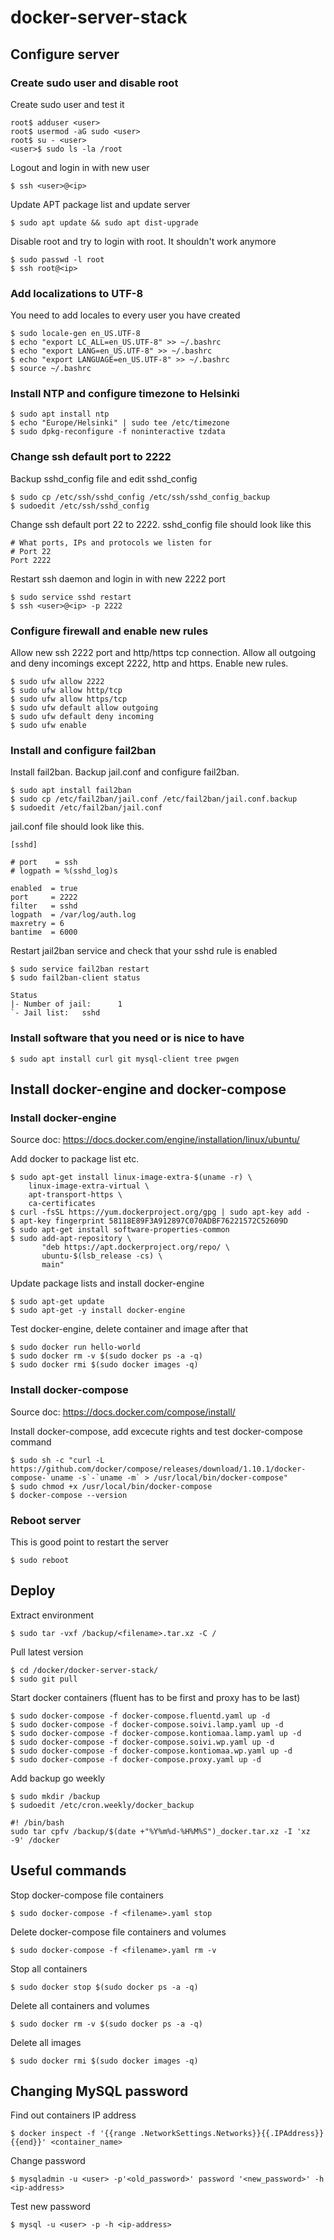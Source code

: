 # docker-server-stack

## Configure server

### Create sudo user and disable root
Create sudo user and test it
```
root$ adduser <user>
root$ usermod -aG sudo <user>
root$ su - <user>
<user>$ sudo ls -la /root
```
Logout and login in with new user
```
$ ssh <user>@<ip>
```

Update APT package list and update server
```
$ sudo apt update && sudo apt dist-upgrade
```

Disable root and try to login with root. It shouldn't work anymore
```
$ sudo passwd -l root
$ ssh root@<ip>
```

### Add localizations to UTF-8
You need to add locales to every user you have created
```
$ sudo locale-gen en_US.UTF-8
$ echo "export LC_ALL=en_US.UTF-8" >> ~/.bashrc
$ echo "export LANG=en_US.UTF-8" >> ~/.bashrc
$ echo "export LANGUAGE=en_US.UTF-8" >> ~/.bashrc
$ source ~/.bashrc
```

### Install NTP and configure timezone to Helsinki
```
$ sudo apt install ntp
$ echo "Europe/Helsinki" | sudo tee /etc/timezone
$ sudo dpkg-reconfigure -f noninteractive tzdata
```
### Change ssh default port to 2222
Backup sshd_config file and edit sshd_config
```
$ sudo cp /etc/ssh/sshd_config /etc/ssh/sshd_config_backup
$ sudoedit /etc/ssh/sshd_config
```
Change ssh default port 22 to 2222. sshd_config file should look like this
```
# What ports, IPs and protocols we listen for
# Port 22
Port 2222
```
Restart ssh daemon and login in with new 2222 port
```
$ sudo service sshd restart
$ ssh <user>@<ip> -p 2222
```

### Configure firewall and enable new rules
Allow new ssh 2222 port and http/https tcp connection. Allow all outgoing and deny incomings except 2222, http and https. Enable new rules.
```
$ sudo ufw allow 2222
$ sudo ufw allow http/tcp
$ sudo ufw allow https/tcp
$ sudo ufw default allow outgoing
$ sudo ufw default deny incoming
$ sudo ufw enable
```

### Install and configure fail2ban
Install fail2ban. Backup jail.conf and configure fail2ban.
```
$ sudo apt install fail2ban
$ sudo cp /etc/fail2ban/jail.conf /etc/fail2ban/jail.conf.backup
$ sudoedit /etc/fail2ban/jail.conf
```
jail.conf file should look like this.
```
[sshd]

# port    = ssh
# logpath = %(sshd_log)s

enabled  = true
port     = 2222
filter   = sshd
logpath  = /var/log/auth.log
maxretry = 6
bantime  = 6000
```
Restart jail2ban service and check that your sshd rule is enabled
```
$ sudo service fail2ban restart
$ sudo fail2ban-client status

Status
|- Number of jail:      1
`- Jail list:   sshd

```

### Install software that you need or is nice to have
```
$ sudo apt install curl git mysql-client tree pwgen
```

## Install docker-engine and docker-compose

### Install docker-engine
Source doc: https://docs.docker.com/engine/installation/linux/ubuntu/

Add docker to package list etc.
```
$ sudo apt-get install linux-image-extra-$(uname -r) \
    linux-image-extra-virtual \
    apt-transport-https \
    ca-certificates
$ curl -fsSL https://yum.dockerproject.org/gpg | sudo apt-key add -
$ apt-key fingerprint 58118E89F3A912897C070ADBF76221572C52609D
$ sudo apt-get install software-properties-common
$ sudo add-apt-repository \
       "deb https://apt.dockerproject.org/repo/ \
       ubuntu-$(lsb_release -cs) \
       main"
```
Update package lists and install docker-engine
```
$ sudo apt-get update
$ sudo apt-get -y install docker-engine
```
Test docker-engine, delete container and image after that
```
$ sudo docker run hello-world
$ sudo docker rm -v $(sudo docker ps -a -q)
$ sudo docker rmi $(sudo docker images -q)
```

### Install docker-compose
Source doc: https://docs.docker.com/compose/install/

Install docker-compose, add excecute rights and test docker-compose command
```
$ sudo sh -c "curl -L https://github.com/docker/compose/releases/download/1.10.1/docker-compose-`uname -s`-`uname -m` > /usr/local/bin/docker-compose"
$ sudo chmod +x /usr/local/bin/docker-compose
$ docker-compose --version
```

### Reboot server
This is good point to restart the server
```
$ sudo reboot
```

## Deploy

Extract environment
```
$ sudo tar -vxf /backup/<filename>.tar.xz -C /
```

Pull latest version
```
$ cd /docker/docker-server-stack/
$ sudo git pull
```
Start docker containers (fluent has to be first and proxy has to be last)
```
$ sudo docker-compose -f docker-compose.fluentd.yaml up -d
$ sudo docker-compose -f docker-compose.soivi.lamp.yaml up -d
$ sudo docker-compose -f docker-compose.kontiomaa.lamp.yaml up -d
$ sudo docker-compose -f docker-compose.soivi.wp.yaml up -d
$ sudo docker-compose -f docker-compose.kontiomaa.wp.yaml up -d
$ sudo docker-compose -f docker-compose.proxy.yaml up -d
```
Add backup go weekly
```
$ sudo mkdir /backup
$ sudoedit /etc/cron.weekly/docker_backup

#! /bin/bash
sudo tar cpfv /backup/$(date +"%Y%m%d-%H%M%S")_docker.tar.xz -I 'xz -9' /docker
```

## Useful commands

Stop docker-compose file containers
```
$ sudo docker-compose -f <filename>.yaml stop
```
Delete docker-compose file containers and volumes
```
$ sudo docker-compose -f <filename>.yaml rm -v
```
Stop all containers
```
$ sudo docker stop $(sudo docker ps -a -q)
```
Delete all containers and volumes
```
$ sudo docker rm -v $(sudo docker ps -a -q)
```
Delete all images
```
$ sudo docker rmi $(sudo docker images -q)
```
## Changing MySQL password

Find out containers IP address
```
$ docker inspect -f '{{range .NetworkSettings.Networks}}{{.IPAddress}}{{end}}' <container_name>
```
Change password
```
$ mysqladmin -u <user> -p'<old_password>' password '<new_password>' -h <ip-address>
```
Test new password
```
$ mysql -u <user> -p -h <ip-address>
```
